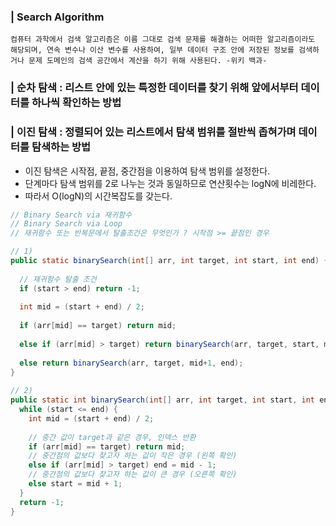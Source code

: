 ### | Search Algorithm 

```
컴퓨터 과학에서 검색 알고리즘은 이름 그대로 검색 문제를 해결하는 어떠한 알고리즘이라도 해당되며, 연속 변수나 이산 변수를 사용하여, 일부 데이터 구조 안에 저장된 정보를 검색하거나 문제 도메인의 검색 공간에서 계산을 하기 위해 사용된다. -위키 백과- 
```

### | 순차 탐색 : 리스트 안에 있는 특정한 데이터를 찾기 위해 앞에서부터 데이터를 하나씩 확인하는 방법

### | 이진 탐색 : 정렬되어 있는 리스트에서 탐색 범위를 절반씩 좁혀가며 데이터를 탐색하는 방법

- 이진 탐색은 시작점, 끝점, 중간점을 이용하여 탐색 범위를 설정한다. 
- 단계마다 탐색 범위를 2로 나누는 것과 동일하므로 연산횟수는 logN에 비레한다.
- 따라서 O(logN)의 시간복잡도를 갖는다. 

```java
// Binary Search via 재귀함수
// Binary Search via Loop 
// 재귀함수 또는 반복문에서 탈출조건은 무엇인가 ? 시작점 >= 끝점인 경우

// 1)
public static binarySearch(int[] arr, int target, int start, int end) {
  
  // 재귀함수 탈출 조건 
  if (start > end) return -1; 
  
  int mid = (start + end) / 2;
  
  if (arr[mid] == target) return mid;
  
  else if (arr[mid] > target) return binarySearch(arr, target, start, mid-1); 
  
  else return binarySearch(arr, target, mid+1, end);
}
 
// 2)
public static int binarySearch(int[] arr, int target, int start, int end) {
  while (start <= end) {
    int mid = (start + end) / 2;
    
    // 중간 값이 target과 같은 경우, 인덱스 반환 
    if (arr[mid] == target) return mid; 
    // 중간점의 값보다 찾고자 하는 값이 작은 경우 (왼쪽 확인)
    else if (arr[mid] > target) end = mid - 1;
    // 중간점의 값보다 찾고자 하는 값이 큰 경우 (오른쪽 확인)
    else start = mid + 1;
  }
  return -1; 
}
  
```



 
